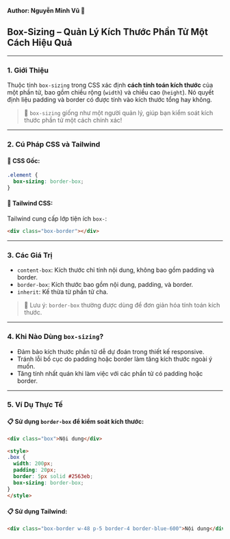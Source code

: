 **Author: Nguyễn Minh Vũ 📘**

## Box-Sizing – Quản Lý Kích Thước Phần Tử Một Cách Hiệu Quả

---

### 1. **Giới Thiệu**

Thuộc tính `box-sizing` trong CSS xác định **cách tính toán kích thước** của một phần tử, bao gồm chiều rộng (`width`) và chiều cao (`height`). Nó quyết định liệu padding và border có được tính vào kích thước tổng hay không.

> 🎨 `box-sizing` giống như một người quản lý, giúp bạn kiểm soát kích thước phần tử một cách chính xác!

---

### 2. **Cú Pháp CSS và Tailwind**

#### 📌 CSS Gốc:

```css
.element {
  box-sizing: border-box;
}
```

#### 📌 Tailwind CSS:

Tailwind cung cấp lớp tiện ích `box-`:

```html
<div class="box-border"></div>
```

---

### 3. **Các Giá Trị**

- `content-box`: Kích thước chỉ tính nội dung, không bao gồm padding và border.
- `border-box`: Kích thước bao gồm nội dung, padding, và border.
- `inherit`: Kế thừa từ phần tử cha.

> 🧠 Lưu ý: `border-box` thường được dùng để đơn giản hóa tính toán kích thước.

---

### 4. **Khi Nào Dùng `box-sizing`?**

- Đảm bảo kích thước phần tử dễ dự đoán trong thiết kế responsive.
- Tránh lỗi bố cục do padding hoặc border làm tăng kích thước ngoài ý muốn.
- Tăng tính nhất quán khi làm việc với các phần tử có padding hoặc border.

---

### 5. **Ví Dụ Thực Tế**

#### 📋 Sử dụng `border-box` để kiểm soát kích thước:

```html
<div class="box">Nội dung</div>

<style>
.box {
  width: 200px;
  padding: 20px;
  border: 5px solid #2563eb;
  box-sizing: border-box;
}
</style>
```

#### 📋 Sử dụng Tailwind:

```html
<div class="box-border w-48 p-5 border-4 border-blue-600">Nội dung</div>
```